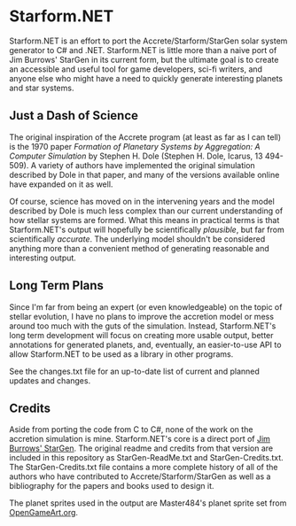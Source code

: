 # Starform.NET
Starform.NET is an effort to port the Accrete/Starform/StarGen solar system generator to C# and .NET. Starform.NET is little more than a naive port of Jim Burrows' StarGen in its current form, but the ultimate goal is to create an accessible and useful tool for game developers, sci-fi writers, and anyone else who might have a need to quickly generate interesting planets and star systems.

## Just a Dash of Science
The original inspiration of the Accrete program (at least as far as I can tell) is the 1970 paper *Formation of Planetary Systems by Aggregation: A Computer Simulation* by Stephen H. Dole (Stephen H. Dole, Icarus, 13 494-509). A variety of authors have implemented the original simulation described by Dole in that paper, and many of the versions available online have expanded on it as well. 

Of course, science has moved on in the intervening years and the model described by Dole is much less complex than our current understanding of how stellar systems are formed. What this means in practical terms is that Starform.NET's output will hopefully be scientifically *plausible*, but far from scientifically *accurate*. The underlying model shouldn't be considered anything more than a convenient method of generating reasonable and interesting output.

## Long Term Plans
Since I'm far from being an expert (or even knowledgeable) on the topic of stellar evolution, I have no plans to improve the accretion model or mess around too much with the guts of the simulation. Instead, Starform.NET's long term development will focus on creating more usable output, better annotations for generated planets, and, eventually, an easier-to-use API to allow Starform.NET to be used as a library in other programs.

See the changes.txt file for an up-to-date list of current and planned updates and changes.

## Credits
Aside from porting the code from C to C#, none of the work on the accretion simulation is mine. Starform.NET's core is a direct port of [Jim Burrows' StarGen](http://www.eldacur.com/~brons/NerdCorner/StarGen/StarGen.html). The original readme and credits from that version are included in this repository as StarGen-ReadMe.txt and StarGen-Credits.txt. The StarGen-Credits.txt file contains a more complete history of all of the authors who have contributed to Accrete/Starform/StarGen as well as a bibliography for the papers and books used to design it.

The planet sprites used in the output are Master484's planet sprite set from [OpenGameArt.org](http://opengameart.org/content/pixel-planets).
